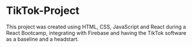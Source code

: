 # TikTok-Project
This project was created using HTML, CSS, JavaScript and React during a React Bootcamp, integrating with Firebase and having the TikTok software as a baseline and a headstart.
